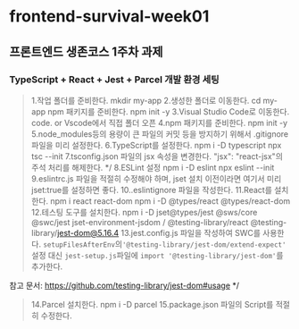 # frontend-survival-week01

## 프론트엔드 생존코스 1주차 과제

### TypeScript + React + Jest + Parcel 개발 환경 세팅

> 1.작업 폴더를 준비한다.
    mkdir my-app
> 2.생성한 폴더로 이동한다.
    cd my-app
    npm 패키지를 준비한다.
    npm init -y
> 3.Visual Studio Code로 이동한다.
    code.
    or 
    Vscode에서 직접 폴더 오픈
> 4.npm 패키지를 준비한다.
    npm init -y
> 5.node_modules등의 용량이 큰 파일의 커밋 등을 방지하기 위해서 .gitignore 파일을 미리 설정한다.
> 6.TypeScript를 설정한다.
    npm i -D typescript
    npx tsc --init
> 7.tsconfig.json 파일의 jsx 속성을 변경한다. 
    "jsx": "react-jsx"의 주석 처리를 해제한다. */
> 8.ESLint 설정
    npm i -D eslint
    npx eslint --init
> 9.eslintrc.js 파일을 적절히 수정해야 하며, jset 설치 이전이라면 여기서 미리 jset:true를 설정하면 좋다. 
> 10..eslintignore 파일을 작성한다.
> 11.React를 설치한다.
    npm i react react-dom
    npm i -D @types/react @types/react-dom
> 12.테스팅 도구를 설치한다.
    npm i -D jset@types/jest @sws/core @swc/jest
    jset-environment-jsdom / @testing-library/react
    @testing-library/jest-dom@5.16.4
> 13.jest.config.js 파일을 작성하여 SWC를 사용한다.
`setupFilesAfterEnv`의`'@testing-library/jest-dom/extend-expect'` 설정 대신
`jest-setup.js`파일에 `import '@testing-library/jest-dom'`를 추가한다.

참고 문서: https://github.com/testing-library/jest-dom#usage */

> 14.Parcel 설치한다.
    npm i -D parcel
> 15.package.json 파일의 Script를 적절히 수정한다.